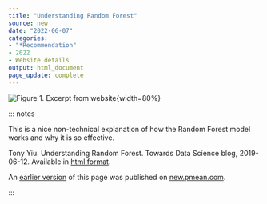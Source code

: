 ```yaml
---
title: "Understanding Random Forest"
source: new
date: "2022-06-07"
categories:
- "*Recommendation"
- 2022
- Website details
output: html_document
page_update: complete
---
```


![Figure 1. Excerpt from website](http://www.pmean.com/new-images/22/understanding-random-forest-01.png){width=80%}

::: notes

This is a nice non-technical explanation of how the Random Forest model works and why it is so effective.

Tony Yiu. Understanding Random Forest. Towards Data Science blog, 2019-06-12. Available in [html format][yiu1].

[yiu1]: https://towardsdatascience.com/understanding-random-forest-58381e0602d2

An [earlier version][sim2] of this page was published on [new.pmean.com][sim1].

[sim1]: http://new.pmean.com
[sim2]: http://new.pmean.com/understanding-random-forest/

:::
